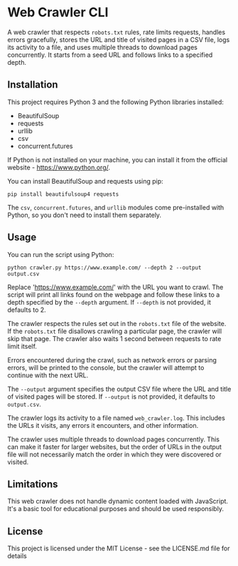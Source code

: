 # Web Crawler CLI

A web crawler that respects `robots.txt` rules, rate limits requests, handles errors gracefully, stores the URL and title of visited pages in a CSV file, logs its activity to a file, and uses multiple threads to download pages concurrently. It starts from a seed URL and follows links to a specified depth.

## Installation

This project requires Python 3 and the following Python libraries installed:

- BeautifulSoup
- requests
- urllib
- csv
- concurrent.futures

If Python is not installed on your machine, you can install it from the official website - https://www.python.org/.

You can install BeautifulSoup and requests using pip:

```
pip install beautifulsoup4 requests
```

The `csv`, `concurrent.futures`, and `urllib` modules come pre-installed with Python, so you don't need to install them separately.

## Usage

You can run the script using Python:

```
python crawler.py https://www.example.com/ --depth 2 --output output.csv
```


Replace 'https://www.example.com/' with the URL you want to crawl. The script will print all links found on the webpage and follow these links to a depth specified by the `--depth` argument. If `--depth` is not provided, it defaults to 2.

The crawler respects the rules set out in the `robots.txt` file of the website. If the `robots.txt` file disallows crawling a particular page, the crawler will skip that page. The crawler also waits 1 second between requests to rate limit itself.

Errors encountered during the crawl, such as network errors or parsing errors, will be printed to the console, but the crawler will attempt to continue with the next URL.

The `--output` argument specifies the output CSV file where the URL and title of visited pages will be stored. If `--output` is not provided, it defaults to `output.csv`.

The crawler logs its activity to a file named `web_crawler.log`. This includes the URLs it visits, any errors it encounters, and other information.

The crawler uses multiple threads to download pages concurrently. This can make it faster for larger websites, but the order of URLs in the output file will not necessarily match the order in which they were discovered or visited.

## Limitations

This web crawler does not handle dynamic content loaded with JavaScript. It's a basic tool for educational purposes and should be used responsibly.

## License

This project is licensed under the MIT License - see the LICENSE.md file for details

